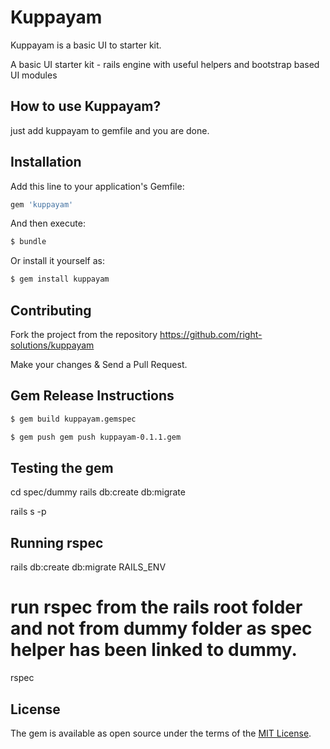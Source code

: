 # Kuppayam

Kuppayam is a basic UI to starter kit.

A basic UI starter kit - rails engine with useful helpers and bootstrap based UI modules

## How to use Kuppayam?

just add kuppayam to gemfile and you are done.

## Installation

Add this line to your application's Gemfile:

```ruby
gem 'kuppayam'
```

And then execute:
```bash
$ bundle
```

Or install it yourself as:
```bash
$ gem install kuppayam
```

## Contributing

Fork the project from the repository https://github.com/right-solutions/kuppayam

Make your changes & Send a Pull Request.

## Gem Release Instructions

```bash
$ gem build kuppayam.gemspec
```

```bash
$ gem push gem push kuppayam-0.1.1.gem
```


## Testing the gem

cd spec/dummy
rails db:create db:migrate

rails s -p <port>

## Running rspec
rails db:create db:migrate RAILS_ENV

# run rspec from the rails root folder and not from dummy folder as spec helper has been linked to dummy.
rspec 


## License
The gem is available as open source under the terms of the [MIT License](http://opensource.org/licenses/MIT).



